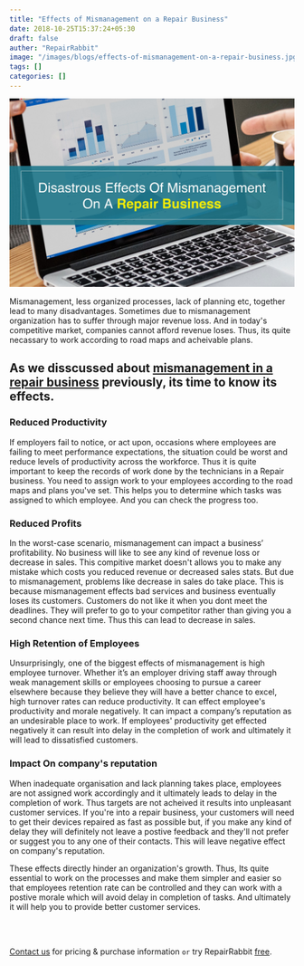 ```yaml
---
title: "Effects of Mismanagement on a Repair Business"
date: 2018-10-25T15:37:24+05:30
draft: false
auther: "RepairRabbit"
image: "/images/blogs/effects-of-mismanagement-on-a-repair-business.jpg"
tags: []
categories: []
---
```



<img src="/images/blogs/effects-of-mismanagement-on-a-repair-business.jpg" />

Mismanagement, less organized processes, lack of planning etc, together lead to many disadvantages. Sometimes due to mismanagement organization has to suffer through major revenue loss. And in today's competitive market, companies cannot afford revenue loses. Thus, its quite necassary to work according to road maps and acheivable plans.

## As we disscussed about <a href="/blog/mismanagement-in-a-repair-business-and-its-causes" target="_blank">mismanagement in a repair business</a> previously, its time to know its effects.

### Reduced Productivity 

If employers fail to notice, or act upon, occasions where employees are failing to meet performance expectations, the situation could be worst and reduce levels of productivity across the workforce. Thus it is quite important to keep the records of work done by the technicians in a Repair business. You need to assign work to your employees according to the road maps and plans you've set. This helps you to determine which tasks was assigned to which employee. And you can check the progress too.

### Reduced Profits 

In the worst-case scenario, mismanagement can impact a business’ profitability. No business will like to see any kind of revenue loss or decrease in sales. This compitive market doesn't allows you to make any mistake which costs you reduced revenue or decreased sales stats. But due to mismanagement, problems like decrease in sales do take place. This is because mismanagement effects bad services and business eventually loses its customers. Customers do not like it when you dont meet the deadlines. They will prefer to go to your competitor rather than giving you a second chance next time. Thus this can lead to decrease in sales.

### High Retention of Employees

Unsurprisingly, one of the biggest effects of mismanagement is high employee turnover. Whether it’s an employer driving staff away through weak management skills or employees choosing to pursue a career elsewhere because they believe they will have a better chance to excel, high turnover rates can reduce productivity. It can effect employee's productivity and morale negatively. It can impact a company’s reputation as an undesirable place to work. If employees' productivity get effected negatively it can result into delay in the completion of work and ultimately it will lead to dissatisfied customers.

### Impact On company's reputation

When inadequate organisation and lack planning takes place, employees are not assigned work accordingly and it ultimately leads to delay in the completion of work. Thus targets are not acheived it results into unpleasant customer services. If you're into a repair business, your customers will need to get their devices repaired as fast as possible but, if you make any kind of delay they will definitely not leave a postive feedback and they'll not prefer or suggest you to any one of their contacts. This will leave negative effect on company's reputation. 

These effects directly hinder an organization's growth. Thus, Its quite essential to work on the processes and make them simpler and easier so that employees retention rate can be controlled and they can work with a postive morale which will avoid delay in completion of tasks. And ultimately it will help you to provide better customer services.


<br>
<br>

<a href="mailto:contact@repairrabbit.co?subject=Query of RepairRabbit" target="_blank">Contact us</a> for pricing & purchase information `or` try RepairRabbit <a href="https://demo.repairrabbit.co/admin" rel="noopener" target="_blank" title="RepairRabbit Demo">free</a>.

<br>